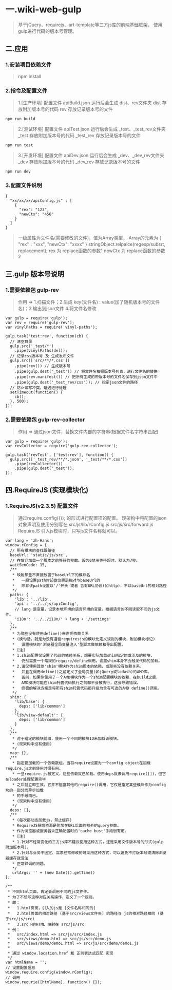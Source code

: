 # 一.wiki-web-gulp

> 基于jQuery、requirejs、art-template等三方js库的前端基础框架。
> 使用gulp进行代码的版本号管理。

## 二.应用

### 1.安装项目依赖文件
> npm install

### 2.指令及配置文件
> 1.[生产环境] 配置文件 apiBuild.json
> 运行后会生成 dist、rev文件夹
> dist 存放附加版本号的代码
> rev 存放记录版本号的文件
```
npm run build
```
> 2.[测试环境] 配置文件 apiTest.json
> 运行后会生成 _test、_test_rev文件夹
> _test 存放附加版本号的代码
> _test_rev 存放记录版本号的文件
```
npm run test
```
> 3.[开发环境] 配置文件 apiDev.json
> 运行后会生成 _dev、_dev_rev文件夹
> _dev 存放附加版本号的代码
> _dev_rev 存放记录版本号的文件
```
npm run dev
```

### 3.配置文件说明
```
{
  "xx/xx/xx/apiConfig.js" : [
    {
      "rex": "123",
      "newCtx": "456"
    }
  ]
}
```
> 一级属性为文件名(需要修改的文件)，值为Array类型，
> Array的元素为 { "rex"："xxx", "newCtx": "xxxx" }
> stringObject.relpalce(regexp/subsrt, replacement);
> rex 为 replace函数的参数1
> newCtx 为 replace函数的参数2

## 三.gulp 版本号说明

### 1.需要依赖包 gulp-rev
> 作用 => 1.扫描文件；2.生成 key(文件名) : value(加了随机版本号的文件名)；3.输出到json文件 4.将文件名修改

```
var gulp = require('gulp');
var rev = require('gulp-rev');
var vinylPaths = require('vinyl-paths');

gulp.task('test:rev', function(cb) {
  // 清空目录
  gulp.src('_test/*')
    .pipe(vinylPaths(del));
  // 记录css版本号 及 生成发布文件
  gulp.src(['src/**/*.css'])
    .pipe(rev()) // 生成版本号
    .pipe(gulp.dest('_test')) // 将文件名根据版本号列表，进行文件名的替换
    .pipe(rev.manifest()) // 把所有生成的带版本号的文件名保存到json文件中
    .pipe(gulp.dest('_test_rev/css')); // 指定json文件的路径
  // 防止读写冲突，延迟进行处理
  setTimeout(function() {
    cb();
  }, 500);
});

```

### 2.需要依赖包 gulp-rev-collector
> 作用 => 通过json文件，替换文件内部的字符串(根据文件名字符串匹配)

```
var gulp = require('gulp');
var revCollector = require('gulp-rev-collector');

gulp.task('revTest', ['test:rev'], function() {
  gulp.src(['_test_rev/**/*.json', '_test/**/*.css'])
    .pipe(revCollector())
    .pipe(gulp.dest('_test'));
});

```

## 四.RequireJS (实现模块化)

### 1.RequireJS(v2.3.5) 配置文件
> 通过require.config({}); 的形式进行配置项的配置。
> 现架构中将配置的json对象声明及使用分别写在 src/js/lib/rConfig.js src/js/src/forward.js
> RequireJS 引入js模块时，只写js文件名称就可以。

```
var lang = 'zh-Hans';
window.rConfig = {
  // 所有模块的查找跟路径
  baseUrl: 'static/js/src',
  // 在放弃加载一个脚本之前等待的秒数。设为0禁用等待超时。默认为7秒。
  waitSenCode: 15,
  /**
   * 映射那些不直接放置于baseUrl下的模块名
   *   一般设置path时起始位置是相对与baseUrl的
   *   除非该path设置以'/'开头 或者 含有URL协议(如http)，不以baseUrl的相对路径
   */
  paths: {
    'lib': '../lib',
    'api': '../../js/apiConfig',
    // lang 是变量，记录本地环境的语言环境的变量。根据语言的不同读取不同的js文件。
    'i18n': '../../i18n/' + lang + '/settings'
  },
  /**
   * 为那些没有使用define()来声明依赖关系
   * (换句话，就是为没有遵循requiresjs的模块化定义规则的模块，附加模块标记)
   *   设置模块的'浏览器全局变量注入'型脚本做依赖和导出配置。
   * [注]
   * 1.shim配置仅设置了代码的依赖关系，想要实际加载shim指定的或涉及的模块，
   *   仍然需要一个常规的require/define调用。设置shim本身不会触发代码的加载。
   * 2.请仅使用其他'shim'模块作为shim脚本的依赖，或那些没有依赖关系，
   *   并且在调用define()之前定义了全局变量(如jQuery或lodash)的AMD库。
   *   否则，如果你使用了一个AMD模块作为一个shim配置模块的依赖，在build之后，
   *   AMD模块可能在shim托管代码执行之前都不会被执行，这会导致错误。
   *   终极的解决方案是将所有shim托管代码都升级为含有可选的AMD define()调用。
   */
  shim: {
    'lib/base': {
      deps: ['lib/common']
    },
    'lib/view-default': {
      deps: ['lib/common']
    }
  },
  /**
   * 对于给定的模块前缀，使用一个不同的模块ID来加载该模块。
   * (现架构中没有使用)
   */
  map: {},
  /**
   * 指定要加载的一个依赖数组。当将require设置为一个config object在加载require.js之前使用时很有用。
   * 一旦require.js被定义，这些依赖就已加载。使用deps就像调用require([])，但它在loader处理配置完毕
   * 之后就立即生效。它并不阻塞其他的require()调用，它仅是指定某些模块作为config块的一部分而异步加载
   * 的手段而已。
   * (现架构中没有使用)
   */
  deps: [],
  /**
   * (每次都动态加载js，禁止缓存)
   * RequireJS获取资源是附加在URL后面的额外的query参数。
   * 作为浏览器或服务器未正确配置时的'cache bust'手段很有用。
   * [注]
   * 1.针对不经常变化的三方js库不建议使用这种方式，还是采用文件版本号的形式(gulp附加版本号)。
   * 2.针对与业务不固定、需求经常修改的可采用这种方式，可以避免不打版本号或清除浏览器缓存就没法
   * 正常联调的问题。
   */
   urlArgs: '' + (new Date()).getTime()
};
```

```
/**
 * 不同html页面，肯定会调用不同的js文件件。
 * 为了不想写这种对应关系操作，定义了一个规则。
 * 即：
 *   1.html页面，引入的js是 [文件名称相同的]
 *   2.html页面的相对路径 (基于src/views文件夹) 的路径与 js的相对路径相同 (基于src/js/src)
 *   3.src下的HTML 映射在 src/js/src
 * 例：
 *   src/index.html => src/js/src/index.js
 *   src/views/demo.html => src/js/src/demo.js
 *   src/views/demo/demo1.html => src/js/src/demo/demo1.js
 * 
 * 通过 window.location.href 和 正则表达式匹配 实现
 */
var htmlName = '';
// 设置配置信息
window.require.config(window.rConfig);
// 调用
window.requrie([htmlName], function() {});
```